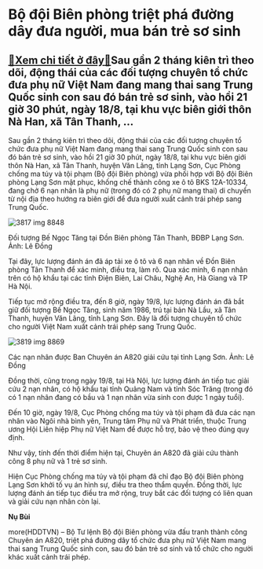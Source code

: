 Bộ đội Biên phòng triệt phá đường dây đưa người, mua bán trẻ sơ sinh
====================================================================

[:gift:Xem chi tiết ở đây:gift:](https://hddtvn.com/bo-doi-bien-phong-triet-pha-duong-day-dua-nguoi-mua-ban-tre-so-sinh/)Sau gần 2 tháng kiên trì theo dõi, động thái của các đối tượng chuyên tổ chức đưa phụ nữ Việt Nam đang mang thai sang Trung Quốc sinh con sau đó bán trẻ sơ sinh, vào hồi 21 giờ 30 phút, ngày 18/8, tại khu vực biên giới thôn Nà Han, xã Tân Thanh, …
--------------------------------------------------------------------------------------------------------------------------------------------------------------------------------------------------------------------------------------------------------------


Sau gần 2 tháng kiên trì theo dõi, động thái của các đối tượng chuyên tổ chức đưa phụ nữ Việt Nam đang mang thai sang Trung Quốc sinh con sau đó bán trẻ sơ sinh, vào hồi 21 giờ 30 phút, ngày 18/8, tại khu vực biên giới thôn Nà Han, xã Tân Thanh, huyện Văn Lãng, tỉnh Lạng Sơn, Cục Phòng chống ma túy và tội phạm (Bộ đội Biên phòng) vừa phối hợp với Bộ đội Biên phòng Lạng Sơn mật phục, khống chế thành công xe ô tô BKS 12A-10334, đang chở 6 nạn nhân là phụ nữ (trong đó có 2 phụ nữ mang thai) di chuyển từ nội địa theo hướng ra biên giới để đưa người xuất cảnh trái phép sang Trung Quốc.





![3817 img 8848](https://haiquanonline.com.vn/stores/news_dataimages/nubt/082020/21/08/in_article/3817_IMG_8848.jpg?rt=20200821100725 "Đối tượng Bế Ngọc Tăng tại Đồn Biên phòng Tân Thanh, BĐBP Lạng Sơn. Ảnh Lê Đồng")


Đối tượng Bế Ngọc Tăng tại Đồn Biên phòng Tân Thanh, BĐBP Lạng Sơn. Ảnh: Lê Đồng



Tại đây, lực lượng đánh án đã áp tải xe ô tô và 6 nạn nhân về Đồn Biên phòng Tân Thanh để xác minh, điều tra, làm rõ. Qua xác minh, 6 nạn nhân trên có hộ khẩu tại các tỉnh Điện Biên, Lai Châu, Nghệ An, Hà Giang và TP Hà Nội.


Tiếp tục mở rộng điều tra, đến 8 giờ, ngày 19/8, lực lượng đánh án đã bắt giữ đối tượng Bế Ngọc Tăng, sinh năm 1986, trú tại bản Nà Lầu, xã Tân Thanh, huyện Văn Lãng, tỉnh Lạng Sơn. Đây là đối tượng chuyên tổ chức cho người Việt Nam xuất cảnh trái phép sang Trung Quốc.





![3819 img 8869](https://haiquanonline.com.vn/stores/news_dataimages/nubt/082020/21/08/in_article/3819_IMG_8869.jpg?rt=20200821100725 "Các nạn nhân được Ban Chuyen án A820 giải cứu tại tỉnh Lạng Sơn. Ảnh Lê Đồng")


Các nạn nhân được Ban Chuyên án A820 giải cứu tại tỉnh Lạng Sơn. Ảnh: Lê Đồng



Đồng thời, cũng trong ngày 19/8, tại Hà Nội, lực lượng đánh án tiếp tục giải cứu 2 nạn nhân, có hộ khẩu tại tỉnh Quảng Nam và tỉnh Sóc Trăng (trong đó có 1 nạn nhân đang có bầu và 1 nạn nhân vừa sinh con được 1 ngày tuổi).


Đến 10 giờ, ngày 19/8, Cục Phòng chống ma túy và tội phạm đã đưa các nạn nhân vào Ngôi nhà bình yên, Trung tâm Phụ nữ và Phát triển, thuộc Trung ương Hội Liên hiệp Phụ nữ Việt Nam để được hỗ trợ, bảo vệ theo đúng quy định.


Như vậy, tính đến thời điểm hiện tại, Chuyên án A820 đã giải cứu thành công 8 phụ nữ và 1 trẻ sơ sinh.


Hiện Cục Phòng chống ma túy và tội phạm đã chỉ đạo Bộ đội Biên phòng Lạng Sơn khởi tố vụ án hình sự, điều tra theo thẩm quyền. Đồng thời, lực lượng đánh án tiếp tục điều tra mở rộng, truy bắt các đối tượng có liên quan và giải cứu nạn nhân còn lại.




**Nụ Bùi**



more(HDDTVN) – Bộ Tư lệnh Bộ đội Biên phòng vừa đấu tranh thành công Chuyên án A820, triệt phá đường dây tổ chức đưa phụ nữ Việt Nam mang thai sang Trung Quốc sinh con, sau đó bán trẻ sơ sinh và tổ chức cho người khác xuất cảnh trái phép.

